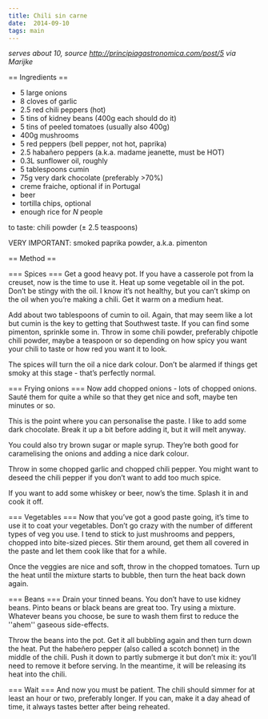 ```yaml
---
title: Chili sin carne
date:  2014-09-10
tags: main
---
```


*serves about 10, source <http://principiagastronomica.com/post/5> via Marijke*

== Ingredients ==

* 5 large onions
* 8 cloves of garlic
* 2.5 red chili peppers (hot)
* 5 tins of kidney beans (400g each should do it)
* 5 tins of peeled tomatoes (usually also 400g)
* 400g mushrooms
* 5 red peppers (bell pepper, not hot, paprika)
* 2.5 habañero peppers (a.k.a. madame jeanette, must be HOT)
* 0.3L sunflower oil, roughly
* 5 tablespoons cumin
* 75g very dark chocolate (preferably >70%)
* creme fraiche, optional if in Portugal
* beer
* tortilla chips, optional
* enough rice for <em>N</em> people

to taste:
chili powder (± 2.5 teaspoons)

VERY IMPORTANT:
smoked paprika powder, a.k.a. pimenton

== Method ==

=== Spices ===
Get a good heavy pot. If you have a casserole pot from la creuset, now is the
time to use it. Heat up some vegetable oil in the pot. Don’t be stingy with the
oil. I know it’s not healthy, but you can’t skimp on the oil when you’re making
a chili. Get it warm on a medium heat.

Add about two tablespoons of cumin to oil. Again, that may seem like a lot but
cumin is the key to getting that Southwest taste. If you can find some
pimenton, sprinkle some in. Throw in some chili powder, preferably chipotle
chili powder, maybe a teaspoon or so depending on how spicy you want your chili
to taste or how red you want it to look.

The spices will turn the oil a nice dark colour. Don’t be alarmed if things get
smoky at this stage - that’s perfectly normal.

=== Frying onions ===
Now add chopped onions - lots of chopped onions. Sauté them for
quite a while so that they get nice and soft, maybe ten minutes or so.

This is the point where you can personalise the paste. I like to add some dark
chocolate. Break it up a bit before adding it, but it will melt anyway.

You could also try brown sugar or maple syrup. They’re both good for
caramelising the onions and adding a nice dark colour.

Throw in some chopped garlic and chopped chili pepper. You might want to deseed
the chili pepper if you don’t want to add too much spice.

If you want to add some whiskey or beer, now’s the time. Splash it in and cook
it off.

=== Vegetables ===
Now that you’ve got a good paste going, it’s time to use it to coat your
vegetables. Don’t go crazy with the number of different types of veg you use. I
tend to stick to just mushrooms and peppers, chopped into bite-sized pieces.
Stir them around, get them all covered in the paste and let them cook like that
for a while.

Once the veggies are nice and soft, throw in the chopped tomatoes. Turn up the
heat until the mixture starts to bubble, then turn the heat back down again.

=== Beans ===
Drain your tinned beans. You don’t have to use kidney beans. Pinto beans
or black beans are great too. Try using a mixture. Whatever beans you choose,
be sure to wash them first to reduce the ''ahem'' gaseous side-effects.

Throw the beans into the pot. Get it all bubbling again and then turn down the
heat. Put the habeñero pepper (also called a scotch bonnet) in the middle of
the chili. Push it down to partly submerge it but don’t mix it: you’ll need to
remove it before serving. In the meantime, it will be releasing its heat into
the chili.

=== Wait === 
And now you must be patient. The chili should simmer for at least an hour or
two, preferably longer. If you can, make it a day ahead of time, it always
tastes better after being reheated.
